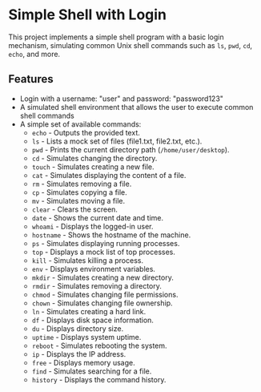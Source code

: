 # Simple Shell with Login

This project implements a simple shell program with a basic login mechanism, simulating common Unix shell commands such as `ls`, `pwd`, `cd`, `echo`, and more.

## Features

- Login with a username: "user" and password: "password123"
- A simulated shell environment that allows the user to execute common shell commands
- A simple set of available commands:
  - `echo` - Outputs the provided text.
  - `ls` - Lists a mock set of files (file1.txt, file2.txt, etc.).
  - `pwd` - Prints the current directory path (`/home/user/desktop`).
  - `cd` - Simulates changing the directory.
  - `touch` - Simulates creating a new file.
  - `cat` - Simulates displaying the content of a file.
  - `rm` - Simulates removing a file.
  - `cp` - Simulates copying a file.
  - `mv` - Simulates moving a file.
  - `clear` - Clears the screen.
  - `date` - Shows the current date and time.
  - `whoami` - Displays the logged-in user.
  - `hostname` - Shows the hostname of the machine.
  - `ps` - Simulates displaying running processes.
  - `top` - Displays a mock list of top processes.
  - `kill` - Simulates killing a process.
  - `env` - Displays environment variables.
  - `mkdir` - Simulates creating a new directory.
  - `rmdir` - Simulates removing a directory.
  - `chmod` - Simulates changing file permissions.
  - `chown` - Simulates changing file ownership.
  - `ln` - Simulates creating a hard link.
  - `df` - Displays disk space information.
  - `du` - Displays directory size.
  - `uptime` - Displays system uptime.
  - `reboot` - Simulates rebooting the system.
  - `ip` - Displays the IP address.
  - `free` - Displays memory usage.
  - `find` - Simulates searching for a file.
  - `history` - Displays the command history.
